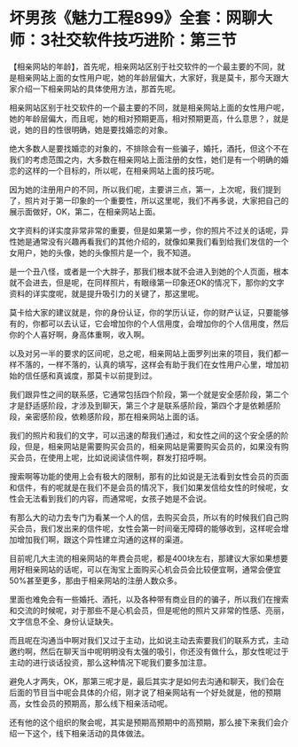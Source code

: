 # 坏男孩《魅力工程899》全套：网聊大师：3社交软件技巧进阶：第三节

【相亲网站的年龄】，首先呢，相亲网站区别于社交软件的一个最主要的不同，就是相亲网站上面的女性用户呢，她的年龄层偏大，大家好，我是莫卡，那今天跟大家介绍一下相亲网站的具体使用方法，那首先呢。

相亲网站区别于社交软件的一个最主要的不同，就是相亲网站上面的女性用户呢，她的年龄层偏大，而且呢，她的相对预期更高，相对预期更高，什么意思？，就是说，她的目的性很明确，她是要找婚恋的对象。

绝大多数人是要找婚恋的对象的，不排除会有一些骗子，婚托，酒托，但这个不在我们的考虑范围之内，大多数在相亲网站上面注册的女性，她们是有一个明确的婚恋的这样的一个目标的，所以呢，在相亲网站上面的技巧呢。

因为她的注册用户的不同，所以我们呢，主要讲三点，第一，上次呢，我们提到了，照片对于第一印象的一个重要性，所以这里呢，我们不再多说，大家把自己的展示面做好，OK，第二，在相亲网站上面。

文字资料的详实度非常非常的重要，但是如果第一步，你的照片不过关的话呢，异性她是通常没有兴趣再看我们的其他介绍的，就像如果我们看到给我们发信的一个女用户，她的头像，她的头像照片是一个，我不知道。

是一个丑八怪，或者是一个大胖子，那我们根本就不会进入到她的个人页面，根本就不会进去，但是呢，在同样照片，有眼缘第一印象还OK的情况下，那你的文字资料的详实度呢，就是提升吸引力的关键了，那这里呢。

莫卡给大家的建议就是，你的身份认证，你的学历认证，你的财产认证，只要能够有的，你都可以去认证，它会增加你的个人信用度，会增加你的个人信用度，然后你的个人喜好啊，身高体重啊，收入啊。

以及对另一半的要求的区间呢，总之呢，相亲网站上面罗列出来的项目，我们都一样不落的，一样不落的，认真的填写，这样会有助于我们在女性用户心里，增加初始的信任感和真诚度，那莫卡以前提到过。

我们跟异性之间的联系感，它通常包括四个阶段，第一个就是安全感阶段，第二个才是舒适感阶段，才涉及到聊天，第三个才是联系感阶段，第四个才是依赖感阶段，亲密感阶段，依赖感阶段，那在相亲网站上面的话。

我们的照片和我们的文字，可以迅速的帮我们通过，和女性之间的这个安全感的阶段，但是，相亲网站是需要购买会员的，相亲网站是需要购买会员的，如果没有购买会员，在使用上呢，比如说阅读信件啊，群发打招呼啊。

搜索啊等功能的使用上会有极大的限制，那有的比如说是无法看到女性会员的页面和信件，有的呢就是在我们不是会员的情况下，我们如果发信给女性的时候呢，女性会无法看到我们的内容，而通常呢，女孩子她是不会说。

有那么大的动力去专门为看某一个人的信，去购买会员，所以有的时候我们自己购买会员，我们发出来的信件呢，女性会第一时间毫无障碍的能够收到，这样呢会增加增加我们啊，跟这个异性建立沟通的这样的渠道。

目前呢几大主流的相亲网站的年费会员呢，都是400块左右，那建议大家如果想要用好相亲网站的话呢，可以在淘宝上面购买心机会员会比较便宜啊，通常会便宜50%甚至更多，那由于相亲网站的注册人数众多。

里面也难免会有一些婚托、酒托，以及各种带有商业目的的骗子，所以我们在搜索和交流的时候呢，对于那些不是心机会员，但是呢他的照片又非常的性感、亮丽，文字信息不全、身份认证缺失。

而且呢在沟通当中啊对我们又过于主动，比如说主动去索要我们的联系方式，主动邀约啊，然后在聊天当中呢明明没有太强的吸引，你还没有做什么，那女性呢过于主动的进行谈话投资，那么这种情况下呢我们要多加注意。

避免人才两失，OK，那第三呢才是，最后其实才是如何去沟通和聊天，我们会在后面的节目当中呢会具体的介绍，刚才说了相亲网站有一个好处就是，他的预期高，女性会员的预期高，那么线下相亲活动呢。

还有他的这个组织的聚会呢，其实是预期高预期中的高预期，那么接下来我们会介绍一下这个，线下相亲活动的具体做法。